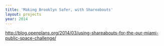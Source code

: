 ```yaml
---
title: 'Making Brooklyn Safer, with Shareabouts'
layout: projects
year: 2014
---
```


http://blog.openplans.org/2014/03/using-shareabouts-for-the-our-miami-public-space-challenge/